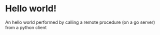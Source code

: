 # Hello world!
An hello world performed by calling a remote procedure (on a go server) from a python client